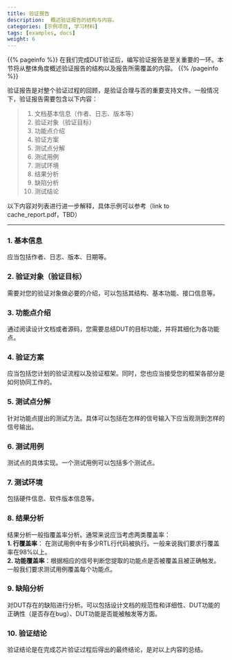 ```yaml
---
title: 验证报告
description:  概述验证报告的结构与内容。
categories: [示例项目, 学习材料]
tags: [examples, docs]
weight: 6
---
```


{{% pageinfo %}}
在我们完成DUT验证后，编写验证报告是至关重要的一环。本节将从整体角度概述验证报告的结构以及报告所需覆盖的内容。
{{% /pageinfo %}}

验证报告是对整个验证过程的回顾，是验证合理与否的重要支持文件。一般情况下，验证报告需要包含以下内容：

>1. 文档基本信息（作者、日志、版本等）
>1. 验证对象（验证目标）
>1. 功能点介绍
>1. 验证方案
>1. 测试点分解
>1. 测试用例
>1. 测试环境
>1. 结果分析
>1. 缺陷分析
>1. 测试结论


以下内容对列表进行进一步解释，具体示例可以参考（link to cache_report.pdf，TBD）

------------------------------------------------------

### 1. 基本信息
应当包括作者、日志、版本、日期等。

### 2. 验证对象（验证目标）
需要对您的验证对象做必要的介绍，可以包括其结构、基本功能、接口信息等。

### 3. 功能点介绍
通过阅读设计文档或者源码，您需要总结DUT的目标功能，并将其细化为各功能点。

### 4. 验证方案
应当包括您计划的验证流程以及验证框架。同时，您也应当接受您的框架各部分是如何协同工作的。

### 5. 测试点分解
针对功能点提出的测试方法。具体可以包括在怎样的信号输入下应当观测到怎样的信号输出。

### 6. 测试用例
测试点的具体实现。一个测试用例可以包括多个测试点。

### 7. 测试环境
包括硬件信息、软件版本信息等。

### 8. 结果分析
结果分析一般指覆盖率分析。通常来说应当考虑两类覆盖率：  
**1. 行覆盖率**： 在测试用例中有多少RTL行代码被执行。一般来说我们要求行覆盖率在98%以上。  
**2. 功能覆盖率**：根据相应的信号判断您提取的功能点是否被覆盖且被正确触发。一般我们要求测试用例覆盖每个功能点。

### 9. 缺陷分析
对DUT存在的缺陷进行分析。可以包括设计文档的规范性和详细性、DUT功能的正确性（是否存在bug）、DUT功能是否能被触发等方面。

### 10. 验证结论
验证结论是在完成芯片验证过程后得出的最终结论，是对以上内容的总结。
